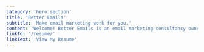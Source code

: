 ```yaml
---
category: 'hero section'
title: 'Better Emails'
subtitle: 'Make email marketing work for you.'
content: 'Welcome! Better Emails is an email marketing consultancy owned and operated by me, Dillon Nuanes. I've worked across the email spectrum my entire career building email marketing programs from the ground up. Better Emails is how I offer my skills to a wider audience. I use this website to advertise Better Emails as well as my personal and professional accomplishments.'
linkTo: '/resume/'
linkText: 'View My Resume'
---
```

